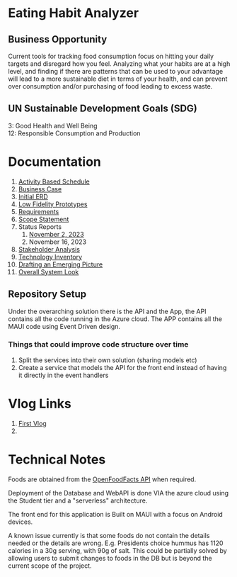 # Eating Habit Analyzer

## Business Opportunity

Current tools for tracking food consumption focus on hitting your daily targets and disregard how you feel. Analyzing what your habits are at a high level, and finding if there are patterns that can be used to your advantage will lead to a more sustainable diet in terms of your health, and can prevent over consumption and/or purchasing of food leading to excess waste.

## UN Sustainable Development Goals (SDG)

3: Good Health and Well Being <br/>
12: Responsible Consumption and Production

# Documentation
1. [Activity Based Schedule](./Documentation/PdfVersions/Activity-Based%20Schedule.pdf)
2. [Business Case](./Documentation/PdfVersions/Business%20Case.pdf)
3. [Initial ERD](./Documentation/PdfVersions/EhaErd.drawio.png)
4. [Low Fidelity Prototypes](./Documentation/PdfVersions/LoFis.pdf)
5. [Requirements](./Documentation/PdfVersions/Project%20Requirements.pdf)
6. [Scope Statement](./Documentation/PdfVersions/Project%20Scope%20Statement.pdf)
7. Status Reports
   1. [November 2, 2023](./Documentation/PdfVersions/Project%20Status%20Report%20One.pdf)
   2. November 16, 2023
8. [Stakeholder Analysis](./Documentation/PdfVersions/Stakeholder%20Analysis.pdf)
9. [Technology Inventory](./Documentation/PdfVersions/Technology%20configuration%20inventory.pdf)
10. [Drafting an Emerging Picture](./Documentation/PdfVersions/Drafting%20an%20emerging%20picture.pdf)
11. [Overall System Look](./Documentation/PdfVersions/OverallSystem.pdf)

## Repository Setup
Under the overarching solution there is the API and the App, the API contains all the code running in the Azure cloud. The APP contains all the MAUI code using Event Driven design. <br/>

### Things that could improve code structure over time

1. Split the services into their own solution (sharing models etc)
2. Create a service that models the API for the front end instead of having it directly in the event handlers

# Vlog Links

1. [First Vlog](https://youtu.be/qXECqdHdWP8)
2. 

# Technical Notes

Foods are obtained from the [OpenFoodFacts API](https://world.openfoodfacts.org/) when required.

Deployment of the Database and WebAPI is done VIA the azure cloud using the Student tier and a "serverless" architecture.

The front end for this application is Built on MAUI with a focus on Android devices.

A known issue currently is that some foods do not contain the details needed or the details are wrong. E.g. Presidents choice hummus has 1120 calories in a 30g serving, with 90g of salt. This could be partially solved by allowing users to submit changes to foods in the DB but is beyond the current scope of the project.
